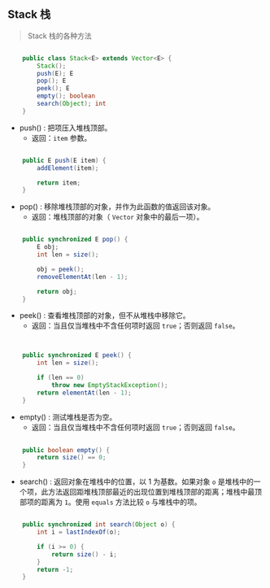 ## Stack 栈

> Stack 栈的各种方法

~~~java

    public class Stack<E> extends Vector<E> {
        Stack();
        push(E); E
        pop(); E
        peek(); E
        empty(); boolean
        search(Object); int
    }

~~~



- push() : 把项压入堆栈顶部。
  - 返回：`item` 参数。

~~~java

    public E push(E item) {
        addElement(item);

        return item;
    }

~~~



- pop() : 移除堆栈顶部的对象，并作为此函数的值返回该对象。
  - 返回：堆栈顶部的对象（ `Vector` 对象中的最后一项）。

~~~java

    public synchronized E pop() {
        E obj;
        int len = size();

        obj = peek();
        removeElementAt(len - 1);

        return obj;
    }

~~~



- peek() : 查看堆栈顶部的对象，但不从堆栈中移除它。
  - 返回：当且仅当堆栈中不含任何项时返回 `true`；否则返回 `false`。

~~~java


    public synchronized E peek() {
        int len = size();

        if (len == 0)
            throw new EmptyStackException();
        return elementAt(len - 1);
    }

~~~



- empty() : 测试堆栈是否为空。
  - 返回：当且仅当堆栈中不含任何项时返回 `true`；否则返回 `false`。

~~~java
	
	public boolean empty() {
        return size() == 0;
    }

~~~



- search() : 返回对象在堆栈中的位置，以 1 为基数。如果对象 `o` 是堆栈中的一个项，此方法返回距堆栈顶部最近的出现位置到堆栈顶部的距离；堆栈中最顶部项的距离为 `1`。使用 `equals` 方法比较 `o` 与堆栈中的项。

~~~java

    public synchronized int search(Object o) {
        int i = lastIndexOf(o);

        if (i >= 0) {
            return size() - i;
        }
        return -1;
    }

~~~





